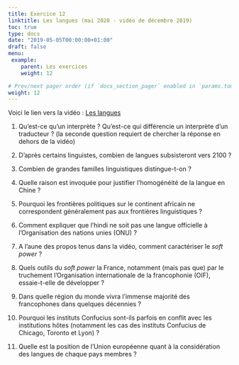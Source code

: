 ```yaml
---
title: Exercice 12
linktitle: Les langues (mai 2020 - vidéo de décembre 2019)
toc: true
type: docs
date: "2019-05-05T00:00:00+01:00"
draft: false
menu:
 example:
    parent: Les exercices
    weight: 12

# Prev/next pager order (if `docs_section_pager` enabled in `params.toml`)
weight: 12
---
```


Voici le lien vers la vidéo : [Les langues](https://www.youtube.com/watch?v=YxviOVgQu2U&t=1s)

1) Qu’est-ce qu’un interprète ? Qu’est-ce qui différencie un interprète d’un traducteur ? (la seconde question requiert de chercher la réponse en dehors de la vidéo)

2) D’après certains linguistes, combien de langues subsisteront vers 2100 ?

3) Combien de grandes familles linguistiques distingue-t-on ?

4) Quelle raison est invoquée pour justifier l’homogénéité de la langue en Chine ?

5) Pourquoi les frontières politiques sur le continent africain ne correspondent généralement pas aux frontières linguistiques ?

6) Comment expliquer que l’hindi ne soit pas une langue officielle à l’Organisation des nations unies (ONU) ?

7) A l’aune des propos tenus dans la vidéo, comment caractériser le _soft power_ ?

8) Quels outils du _soft power_ la France, notamment (mais pas que) par le truchement l’Organisation internationale de la francophonie (OIF), essaie-t-elle de développer ?

9) Dans quelle région du monde vivra l’immense majorité des francophones dans quelques décennies ? 

10) Pourquoi les instituts Confucius sont-ils parfois en conflit avec les institutions hôtes (notamment les cas des instituts Confucius de Chicago, Toronto et Lyon) ?

11) Quelle est la position de l’Union européenne quant à la considération des langues de chaque pays membres ?
